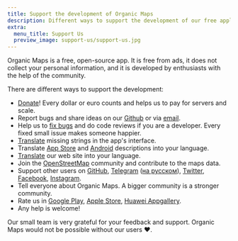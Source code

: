 ```yaml
---
title: Support the development of Organic Maps
description: Different ways to support the development of our free application
extra:
  menu_title: Support Us
  preview_image: support-us/support-us.jpg
---
```


Organic Maps is a free, open-source app. It is free from ads, it does not collect your personal information,
and it is developed by enthusiasts with the help of the community.

There are different ways to support the development:

- [Donate](@/donate/index.md)! Every dollar or euro counts and helps us to pay for servers and scale.
- Report bugs and share ideas on our [Github](https://github.com/organicmaps/organicmaps/issues)
or via [email](mailto:support@organicmaps.app).
- Help us to [fix bugs](https://github.com/organicmaps/organicmaps/blob/master/docs/CONTRIBUTING.md)
and do code reviews if you are a developer. Every fixed small issue makes someone happier.
- [Translate](https://github.com/organicmaps/organicmaps/blob/master/docs/CONTRIBUTING.md#translations)
missing strings in the app's interface.
- Translate [App Store](https://github.com/organicmaps/organicmaps/tree/master/iphone/metadata/en-US)
and [Android](https://github.com/organicmaps/organicmaps/tree/master/android/src/google/play/listings/en-US)
descriptions into your language.
- [Translate](https://github.com/organicmaps/organicmaps.github.io) our web site into your language.
- Join the [OpenStreetMap](https://www.openstreetmap.org/about) community and contribute to the maps data.
- Support other users on [GitHub](https://github.com/organicmaps/organicmaps/issues),
[Telegram](https://t.me/OrganicMaps) ([на русском](https://t.me/OrganicMapsRu)),
[Twitter](https://twitter.com/OrganicMapsApp), [Facebook](https://facebook.com/OrganicMaps),
[Instagram](https://instagram.com/OrganicMaps.app).
- Tell everyone about Organic Maps. A bigger community is a stronger community.
- Rate us in [Google Play](market://details?id=app.organicmaps),
[Apple Store](https://itunes.apple.com/app/id1567437057?action=write-review),
[Huawei Appgallery](appmarket://details?id=app.organicmaps).
- Any help is welcome!

Our small team is very grateful for your feedback and support. Organic Maps would not be possible without our users ❤️.

